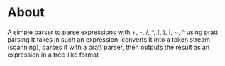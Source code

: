 # About
A simple parser to parse expressions with +, -, /, *, (, ), !, ~, ^ using pratt parsing
It takes in such an expression, converts it into a token stream (scanning),
parses it with a pratt parser, then outputs the result as an expression in a tree-like format
